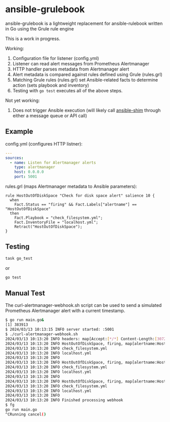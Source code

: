 # ansible-grulebook

ansible-grulebook is a lightweight replacement for ansible-rulebook written in Go using the Grule rule engine

This is a work in progress.

Working:
1. Configuration file for listener (config.yml)
2. Listener can read alert messages from Prometheus Alertmanager
3. HTTP handler parses metadata from Alertmanager alert
4. Alert metadata is compared against rules defined using Grule (rules.grl)
5. Matching Grule rules (rules.grl) set Ansible-related facts to determine action (sets playbook and inventory)
6. Testing with `go test` executes all of the above steps.


Not yet working:
1. Does not trigger Ansible execution (will likely call [ansible-shim](https://github.com/msgarbossa/ansible-shim) through either a message queue or API call)


## Example

config.yml (configures HTTP listner):
```yaml
---
sources:
  - name: Listen for Alertmanager alerts
    type: alertmanager
    host: 0.0.0.0
    port: 5001
```

rules.grl (maps Alertmanager metadata to Ansible parameters):
```
rule HostOutOfDiskSpace "Check for disk space alert" salience 10 {
  when
    Fact.Status == "firing" && Fact.Labels["alertname"] == "HostOutOfDiskSpace"
  then
    Fact.Playbook = "check_filesystem.yml";
    Fact.InventoryFile = "localhost.yml";
    Retract("HostOutOfDiskSpace");
}
```

## Testing

```bash
task go_test
```

or

```bash
go test
```

## Manual Test

The curl-alertmanager-webhook.sh script can be used to send a simulated Prometheus Alertmanager alert with a current timestamp.

```bash
$ go run main.go&
[1] 383913
$ 2024/03/13 10:13:15 INFO server started: :5001
$ ./curl-alertmanager-webhook.sh
2024/03/13 10:13:20 INFO headers: map[Accept:[*/*] Content-Length:[3072] Content-Type:[application/json] User-Agent:[Alertmanager/0.26.1]]
2024/03/13 10:13:20 INFO HostOutOfDiskSpace, firing, map[alertname:HostOutOfDiskSpace app:demo1 device:/dev/mapper/app_vg-var_lib_docker_lv env:lab fstype:xfs instance:host1.acme.com:9100 job:node mountpoint:/var/lib/docker severity:warning]
2024/03/13 10:13:20 INFO check_filesystem.yml
2024/03/13 10:13:20 INFO localhost.yml
2024/03/13 10:13:20 INFO 
2024/03/13 10:13:20 INFO HostOutOfDiskSpace, firing, map[alertname:HostOutOfDiskSpace app:demo1 device:/dev/mapper/rootvg-optlv env:lab fstype:xfs instance:host1.acme.com:9100 job:node mountpoint:/opt severity:testing]
2024/03/13 10:13:20 INFO check_filesystem.yml
2024/03/13 10:13:20 INFO localhost.yml
2024/03/13 10:13:20 INFO 
2024/03/13 10:13:20 INFO HostOutOfDiskSpace, firing, map[alertname:HostOutOfDiskSpace app:demo1 device:/dev/sda2 env:lab fstype:xfs instance:host1.acme.com:9100 job:node mountpoint:/boot severity:testing]
2024/03/13 10:13:20 INFO check_filesystem.yml
2024/03/13 10:13:20 INFO localhost.yml
2024/03/13 10:13:20 INFO 
2024/03/13 10:13:20 INFO Finished processing webhook
$ fg
go run main.go
^CRunning cancel()
```
